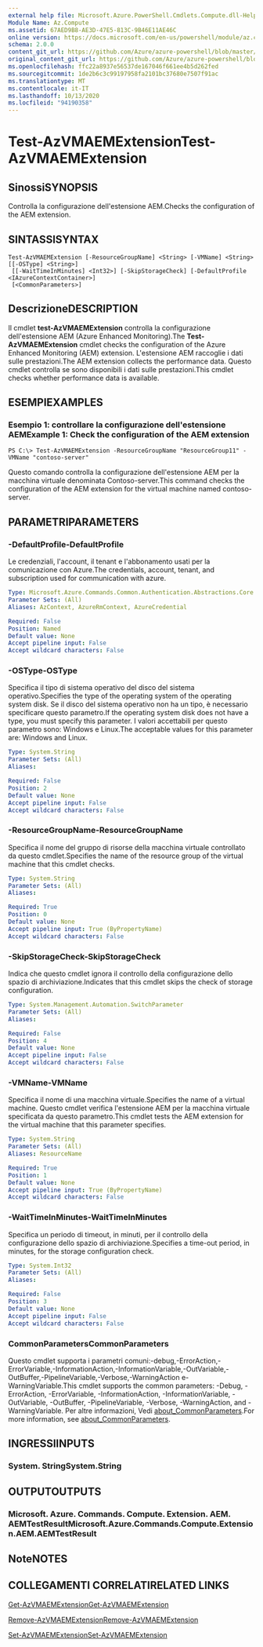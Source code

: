 ```yaml
---
external help file: Microsoft.Azure.PowerShell.Cmdlets.Compute.dll-Help.xml
Module Name: Az.Compute
ms.assetid: 67AED9B8-AE3D-47E5-813C-9B46E11AE46C
online version: https://docs.microsoft.com/en-us/powershell/module/az.compute/test-azvmaemextension
schema: 2.0.0
content_git_url: https://github.com/Azure/azure-powershell/blob/master/src/Compute/Compute/help/Test-AzVMAEMExtension.md
original_content_git_url: https://github.com/Azure/azure-powershell/blob/master/src/Compute/Compute/help/Test-AzVMAEMExtension.md
ms.openlocfilehash: ffc22a8937e56537de167046f661ee4b5d262fed
ms.sourcegitcommit: 1de2b6c3c99197958fa2101bc37680e7507f91ac
ms.translationtype: MT
ms.contentlocale: it-IT
ms.lasthandoff: 10/13/2020
ms.locfileid: "94190358"
---
```

# <span data-ttu-id="97571-101">Test-AzVMAEMExtension</span><span class="sxs-lookup"><span data-stu-id="97571-101">Test-AzVMAEMExtension</span></span>

## <span data-ttu-id="97571-102">Sinossi</span><span class="sxs-lookup"><span data-stu-id="97571-102">SYNOPSIS</span></span>
<span data-ttu-id="97571-103">Controlla la configurazione dell'estensione AEM.</span><span class="sxs-lookup"><span data-stu-id="97571-103">Checks the configuration of the AEM extension.</span></span>

## <span data-ttu-id="97571-104">SINTASSI</span><span class="sxs-lookup"><span data-stu-id="97571-104">SYNTAX</span></span>

```
Test-AzVMAEMExtension [-ResourceGroupName] <String> [-VMName] <String> [[-OSType] <String>]
 [[-WaitTimeInMinutes] <Int32>] [-SkipStorageCheck] [-DefaultProfile <IAzureContextContainer>]
 [<CommonParameters>]
```

## <span data-ttu-id="97571-105">Descrizione</span><span class="sxs-lookup"><span data-stu-id="97571-105">DESCRIPTION</span></span>
<span data-ttu-id="97571-106">Il cmdlet **test-AzVMAEMExtension** controlla la configurazione dell'estensione AEM (Azure Enhanced Monitoring).</span><span class="sxs-lookup"><span data-stu-id="97571-106">The **Test-AzVMAEMExtension** cmdlet checks the configuration of the Azure Enhanced Monitoring (AEM) extension.</span></span>
<span data-ttu-id="97571-107">L'estensione AEM raccoglie i dati sulle prestazioni.</span><span class="sxs-lookup"><span data-stu-id="97571-107">The AEM extension collects the performance data.</span></span>
<span data-ttu-id="97571-108">Questo cmdlet controlla se sono disponibili i dati sulle prestazioni.</span><span class="sxs-lookup"><span data-stu-id="97571-108">This cmdlet checks whether performance data is available.</span></span>

## <span data-ttu-id="97571-109">ESEMPI</span><span class="sxs-lookup"><span data-stu-id="97571-109">EXAMPLES</span></span>

### <span data-ttu-id="97571-110">Esempio 1: controllare la configurazione dell'estensione AEM</span><span class="sxs-lookup"><span data-stu-id="97571-110">Example 1: Check the configuration of the AEM extension</span></span>
```
PS C:\> Test-AzVMAEMExtension -ResourceGroupName "ResourceGroup11" -VMName "contoso-server"
```

<span data-ttu-id="97571-111">Questo comando controlla la configurazione dell'estensione AEM per la macchina virtuale denominata Contoso-server.</span><span class="sxs-lookup"><span data-stu-id="97571-111">This command checks the configuration of the AEM extension for the virtual machine named contoso-server.</span></span>

## <span data-ttu-id="97571-112">PARAMETRI</span><span class="sxs-lookup"><span data-stu-id="97571-112">PARAMETERS</span></span>

### <span data-ttu-id="97571-113">-DefaultProfile</span><span class="sxs-lookup"><span data-stu-id="97571-113">-DefaultProfile</span></span>
<span data-ttu-id="97571-114">Le credenziali, l'account, il tenant e l'abbonamento usati per la comunicazione con Azure.</span><span class="sxs-lookup"><span data-stu-id="97571-114">The credentials, account, tenant, and subscription used for communication with azure.</span></span>

```yaml
Type: Microsoft.Azure.Commands.Common.Authentication.Abstractions.Core.IAzureContextContainer
Parameter Sets: (All)
Aliases: AzContext, AzureRmContext, AzureCredential

Required: False
Position: Named
Default value: None
Accept pipeline input: False
Accept wildcard characters: False
```

### <span data-ttu-id="97571-115">-OSType</span><span class="sxs-lookup"><span data-stu-id="97571-115">-OSType</span></span>
<span data-ttu-id="97571-116">Specifica il tipo di sistema operativo del disco del sistema operativo.</span><span class="sxs-lookup"><span data-stu-id="97571-116">Specifies the type of the operating system of the operating system disk.</span></span>
<span data-ttu-id="97571-117">Se il disco del sistema operativo non ha un tipo, è necessario specificare questo parametro.</span><span class="sxs-lookup"><span data-stu-id="97571-117">If the operating system disk does not have a type, you must specify this parameter.</span></span>
<span data-ttu-id="97571-118">I valori accettabili per questo parametro sono: Windows e Linux.</span><span class="sxs-lookup"><span data-stu-id="97571-118">The acceptable values for this parameter are: Windows and Linux.</span></span>

```yaml
Type: System.String
Parameter Sets: (All)
Aliases:

Required: False
Position: 2
Default value: None
Accept pipeline input: False
Accept wildcard characters: False
```

### <span data-ttu-id="97571-119">-ResourceGroupName</span><span class="sxs-lookup"><span data-stu-id="97571-119">-ResourceGroupName</span></span>
<span data-ttu-id="97571-120">Specifica il nome del gruppo di risorse della macchina virtuale controllato da questo cmdlet.</span><span class="sxs-lookup"><span data-stu-id="97571-120">Specifies the name of the resource group of the virtual machine that this cmdlet checks.</span></span>

```yaml
Type: System.String
Parameter Sets: (All)
Aliases:

Required: True
Position: 0
Default value: None
Accept pipeline input: True (ByPropertyName)
Accept wildcard characters: False
```

### <span data-ttu-id="97571-121">-SkipStorageCheck</span><span class="sxs-lookup"><span data-stu-id="97571-121">-SkipStorageCheck</span></span>
<span data-ttu-id="97571-122">Indica che questo cmdlet ignora il controllo della configurazione dello spazio di archiviazione.</span><span class="sxs-lookup"><span data-stu-id="97571-122">Indicates that this cmdlet skips the check of storage configuration.</span></span>

```yaml
Type: System.Management.Automation.SwitchParameter
Parameter Sets: (All)
Aliases:

Required: False
Position: 4
Default value: None
Accept pipeline input: False
Accept wildcard characters: False
```

### <span data-ttu-id="97571-123">-VMName</span><span class="sxs-lookup"><span data-stu-id="97571-123">-VMName</span></span>
<span data-ttu-id="97571-124">Specifica il nome di una macchina virtuale.</span><span class="sxs-lookup"><span data-stu-id="97571-124">Specifies the name of a virtual machine.</span></span>
<span data-ttu-id="97571-125">Questo cmdlet verifica l'estensione AEM per la macchina virtuale specificata da questo parametro.</span><span class="sxs-lookup"><span data-stu-id="97571-125">This cmdlet tests the AEM extension for the virtual machine that this parameter specifies.</span></span>

```yaml
Type: System.String
Parameter Sets: (All)
Aliases: ResourceName

Required: True
Position: 1
Default value: None
Accept pipeline input: True (ByPropertyName)
Accept wildcard characters: False
```

### <span data-ttu-id="97571-126">-WaitTimeInMinutes</span><span class="sxs-lookup"><span data-stu-id="97571-126">-WaitTimeInMinutes</span></span>
<span data-ttu-id="97571-127">Specifica un periodo di timeout, in minuti, per il controllo della configurazione dello spazio di archiviazione.</span><span class="sxs-lookup"><span data-stu-id="97571-127">Specifies a time-out period, in minutes, for the storage configuration check.</span></span>

```yaml
Type: System.Int32
Parameter Sets: (All)
Aliases:

Required: False
Position: 3
Default value: None
Accept pipeline input: False
Accept wildcard characters: False
```

### <span data-ttu-id="97571-128">CommonParameters</span><span class="sxs-lookup"><span data-stu-id="97571-128">CommonParameters</span></span>
<span data-ttu-id="97571-129">Questo cmdlet supporta i parametri comuni:-debug,-ErrorAction,-ErrorVariable,-InformationAction,-InformationVariable,-OutVariable,-OutBuffer,-PipelineVariable,-Verbose,-WarningAction e-WarningVariable.</span><span class="sxs-lookup"><span data-stu-id="97571-129">This cmdlet supports the common parameters: -Debug, -ErrorAction, -ErrorVariable, -InformationAction, -InformationVariable, -OutVariable, -OutBuffer, -PipelineVariable, -Verbose, -WarningAction, and -WarningVariable.</span></span> <span data-ttu-id="97571-130">Per altre informazioni, Vedi [about_CommonParameters](http://go.microsoft.com/fwlink/?LinkID=113216).</span><span class="sxs-lookup"><span data-stu-id="97571-130">For more information, see [about_CommonParameters](http://go.microsoft.com/fwlink/?LinkID=113216).</span></span>

## <span data-ttu-id="97571-131">INGRESSI</span><span class="sxs-lookup"><span data-stu-id="97571-131">INPUTS</span></span>

### <span data-ttu-id="97571-132">System. String</span><span class="sxs-lookup"><span data-stu-id="97571-132">System.String</span></span>

## <span data-ttu-id="97571-133">OUTPUT</span><span class="sxs-lookup"><span data-stu-id="97571-133">OUTPUTS</span></span>

### <span data-ttu-id="97571-134">Microsoft. Azure. Commands. Compute. Extension. AEM. AEMTestResult</span><span class="sxs-lookup"><span data-stu-id="97571-134">Microsoft.Azure.Commands.Compute.Extension.AEM.AEMTestResult</span></span>

## <span data-ttu-id="97571-135">Note</span><span class="sxs-lookup"><span data-stu-id="97571-135">NOTES</span></span>

## <span data-ttu-id="97571-136">COLLEGAMENTI CORRELATI</span><span class="sxs-lookup"><span data-stu-id="97571-136">RELATED LINKS</span></span>

[<span data-ttu-id="97571-137">Get-AzVMAEMExtension</span><span class="sxs-lookup"><span data-stu-id="97571-137">Get-AzVMAEMExtension</span></span>](./Get-AzVMAEMExtension.md)

[<span data-ttu-id="97571-138">Remove-AzVMAEMExtension</span><span class="sxs-lookup"><span data-stu-id="97571-138">Remove-AzVMAEMExtension</span></span>](./Remove-AzVMAEMExtension.md)

[<span data-ttu-id="97571-139">Set-AzVMAEMExtension</span><span class="sxs-lookup"><span data-stu-id="97571-139">Set-AzVMAEMExtension</span></span>](./Set-AzVMAEMExtension.md)


